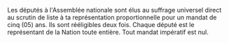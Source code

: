 Les députés à l'Assemblée nationale sont élus au suffrage universel direct au scrutin de liste à ta représentation proportionnelle pour un mandat de cinq (05) ans.
Ils sont rééligibles deux fois. Chaque député est le représentant de la Nation toute entière.
Tout mandat impératif est nul.